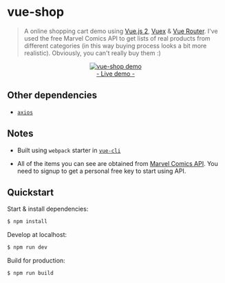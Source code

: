 # vue-shop
> A online shopping cart demo using [Vue.js 2](http://vuejs.org/guide/), [Vuex](https://github.com/vuejs/vuex) & [Vue Router](https://router.vuejs.org/). I've used the free Marvel Comics API to get lists of real products from different categories (in this way buying process looks a bit more realistic). Obviously, you can't really buy them :)

<p align="center">
	<a href="http://www.ozoono.com/vuejs/vue-shop/index.html" target="_blank">
 		<img src="http://www.ozoono.com/vuejs/vue-shop/screenshot.png" alt="vue-shop demo" />
 		<br/>
 		- Live demo -
 	</a>
</p>

## Other dependencies
 - [`axios`](https://github.com/axios/axios)

## Notes
* Built using `webpack` starter in [`vue-cli`](https://github.com/vuejs/vue-cli)

* All of the items you can see are obtained from [Marvel Comics API](https://developer.marvel.com/). You need to signup to get a personal free key to start using API.

## Quickstart
Start & install dependencies:
```bash
$ npm install
```

Develop at localhost:
```bash
$ npm run dev
```

Build for production:
```bash
$ npm run build
```
